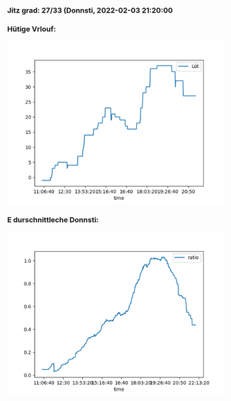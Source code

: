 ### Jitz grad: 27/33 (Donnsti, 2022-02-03 21:20:00

### Hütige Vrlouf:
![Graph](Today.png)

### E durschnittleche Donnsti:
![Graph](Donnsti.png)